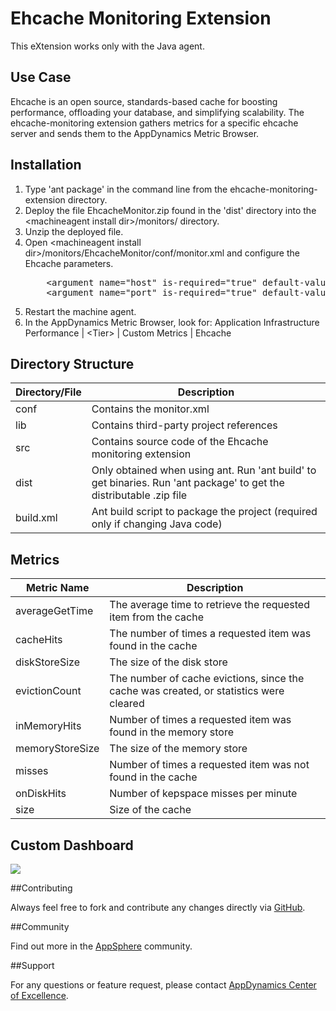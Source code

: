 Ehcache Monitoring Extension
============================

This eXtension works only with the Java agent.

## Use Case

Ehcache is an open source, standards-based cache for boosting performance, offloading your database, and simplifying scalability. The ehcache-monitoring extension gathers metrics for a specific ehcache server and sends them to the AppDynamics Metric Browser.

## Installation
<ol>
	<li>Type 'ant package' in the command line from the ehcache-monitoring-extension directory.
	</li>
	<li>Deploy the file EhcacheMonitor.zip found in the 'dist' directory into the &lt;machineagent install dir&gt;/monitors/ directory.
	</li>
	<li>Unzip the deployed file.
	</li>
	<li>Open &lt;machineagent install dir&gt;/monitors/EhcacheMonitor/conf/monitor.xml and configure the Ehcache parameters.
<p></p>
<pre>
	&lt;argument name="host" is-required="true" default-value="localhost" /&gt;          
	&lt;argument name="port" is-required="true" default-value="8080" /&gt;
</pre>
	</li>	
	<li> Restart the machine agent.
	</li>
	<li>In the AppDynamics Metric Browser, look for: Application Infrastructure Performance | &lt;Tier&gt; | Custom Metrics | Ehcache
	</li>
</ol>

## Directory Structure

| Directory/File | Description |
|----------------|-------------|
|conf            | Contains the monitor.xml |
|lib             | Contains third-party project references |
|src             | Contains source code of the Ehcache monitoring extension |
|dist            | Only obtained when using ant. Run 'ant build' to get binaries. Run 'ant package' to get the distributable .zip file |
|build.xml       | Ant build script to package the project (required only if changing Java code) |

## Metrics

|Metric Name           | Description     |
|----------------------|-----------------|
|averageGetTime    	   | The average time to retrieve the requested item from the cache |
|cacheHits             | The number of times a requested item was found in the cache |
|diskStoreSize         | The size of the disk store |
|evictionCount         | The number of cache evictions, since the cache was created, or statistics were cleared |
|inMemoryHits          | Number of times a requested item was found in the memory store |
|memoryStoreSize       | The size of the memory store |
|misses                | Number of times a requested item was not found in the cache |
|onDiskHits            | Number of kepspace misses per minute |
|size                  | Size of the cache |

## Custom Dashboard

![](https://raw.github.com/Appdynamics/ehcache-monitoring-extension/master/Ehcache%20Dashboard.png)

##Contributing

Always feel free to fork and contribute any changes directly via [GitHub](https://github.com/Appdynamics/ehcache-monitoring-extension).

##Community

Find out more in the [AppSphere](http://appsphere.appdynamics.com) community.

##Support

For any questions or feature request, please contact [AppDynamics Center of Excellence](mailto:ace-request@appdynamics.com).
